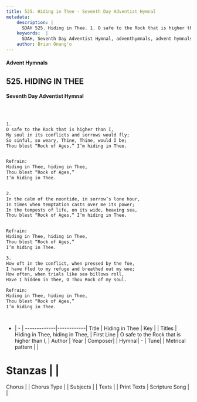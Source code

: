 ```yaml
---
title: 525. Hiding in Thee - Seventh Day Adventist Hymnal
metadata:
    description: |
      SDAH 525. Hiding in Thee. 1. O safe to the Rock that is higher than I, My soul in its conflicts and sorrows would fly; So sinful, so weary, Thine, Thine, would I be; Thou blest “Rock of Ages,” I’m hiding in Thee. 
    keywords:  |
      SDAH, Seventh Day Adventist Hymnal, adventhymnals, advent hymnals, Hiding in Thee, O safe to the Rock that is higher than I, ,Hiding in Thee, hiding in Thee,
    author: Brian Onang'o
---
```


#### Advent Hymnals
## 525. HIDING IN THEE
#### Seventh Day Adventist Hymnal

```txt



1.
O safe to the Rock that is higher than I,
My soul in its conflicts and sorrows would fly;
So sinful, so weary, Thine, Thine, would I be;
Thou blest “Rock of Ages,” I’m hiding in Thee.


Refrain:
Hiding in Thee, hiding in Thee,
Thou blest “Rock of Ages,”
I’m hiding in Thee.


2.
In the calm of the noontide, in sorrow’s lone hour,
In times when temptation casts over me its power;
In the tempests of life, on its wide, heaving sea,
Thou blest “Rock of Ages,“ I’m hiding in Thee.


Refrain:
Hiding in Thee, hiding in Thee,
Thou blest “Rock of Ages,”
I’m hiding in Thee.

3.
How oft in the conflict, when pressed by the foe,
I have fled to my refuge and breathed out my woe;
How often, when trials like sea billows roll,
Have I hidden in Thee, O Thou Rock of my soul.

Refrain:
Hiding in Thee, hiding in Thee,
Thou blest “Rock of Ages,”
I’m hiding in Thee.




```

- |   -  |
-------------|------------|
Title | Hiding in Thee |
Key |  |
Titles | Hiding in Thee, hiding in Thee, |
First Line | O safe to the Rock that is higher than I, |
Author | 
Year | 
Composer|  |
Hymnal|  - |
Tune|  |
Metrical pattern | |
# Stanzas |  |
Chorus |  |
Chorus Type |  |
Subjects |  |
Texts |  |
Print Texts | 
Scripture Song |  |
  
